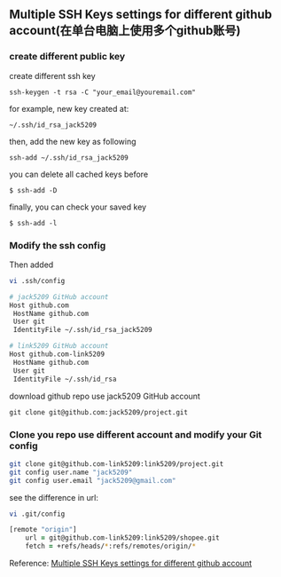 ## Multiple SSH Keys settings for different github account(在单台电脑上使用多个github账号)

### create different public key
create different ssh key

`ssh-keygen -t rsa -C "your_email@youremail.com"`

for example, new key created at:

`~/.ssh/id_rsa_jack5209`

then, add the new key as following

`ssh-add ~/.ssh/id_rsa_jack5209`

you can delete all cached keys before

`$ ssh-add -D`

finally, you can check your saved key

`$ ssh-add -l`

### Modify the ssh config

Then added

```zsh
vi .ssh/config

# jack5209 GitHub account
Host github.com
 HostName github.com
 User git
 IdentityFile ~/.ssh/id_rsa_jack5209

# link5209 GitHub account
Host github.com-link5209
 HostName github.com
 User git
 IdentityFile ~/.ssh/id_rsa
```

download github repo use jack5209 GitHub account

`git clone git@github.com:jack5209/project.git`

### Clone you repo use different account and modify your Git config

```zsh
git clone git@github.com-link5209:link5209/project.git
git config user.name "jack5209"
git config user.email "jack5209@gmail.com"
```

see the difference in url:

```zsh
vi .git/config

[remote "origin"]
    url = git@github.com-link5209:link5209/shopee.git
    fetch = +refs/heads/*:refs/remotes/origin/*
```

Reference: [Multiple SSH Keys settings for different github account](https://gist.github.com/jexchan/2351996)
